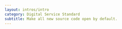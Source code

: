```yaml
---
layout: intros/intro
category: Digital Service Standard
subtitle: Make all new source code open by default.
---
```

